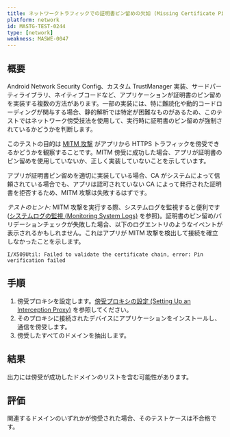 ```yaml
---
title: ネットワークトラフィックでの証明書ピン留めの欠如 (Missing Certificate Pinning in Network Traffic)
platform: network
id: MASTG-TEST-0244
type: [network]
weakness: MASWE-0047
---
```


## 概要

Android Network Security Config、カスタム TrustManager 実装、サードパーティライブラリ、ネイティブコードなど、アプリケーションが証明書のピン留めを実装する複数の方法があります。一部の実装には、特に難読化や動的コードローディングが関与する場合、静的解析では特定が困難なものがあるため、このテストではネットワーク傍受技法を使用して、実行時に証明書のピン留めが強制されているかどうかを判断します。

このテストの目的は [MITM 攻撃]("../../../Document/0x04f-Testing-Network-Communication.md#intercepting-network-traffic-through-mitm) がアプリから HTTPS トラフィックを傍受できるかどうかを観察することです。MITM 傍受に成功した場合、アプリが証明書のピン留めを使用していないか、正しく実装していないことを示しています。

アプリが証明書ピン留めを適切に実装している場合、CA がシステムによって信頼されている場合でも、アプリは認可されていない CA によって発行された証明書を拒否するため、MITM 攻撃は失敗するはずです。

_テストのヒント:_ MITM 攻撃を実行する際、システムログを監視すると便利です ([システムログの監視 (Monitoring System Logs)](../../../techniques/android/MASTG-TECH-0009.md) を参照)。証明書のピン留め/バリデーションチェックが失敗した場合、以下のログエントリのようなイベントが表示されるかもしれません。これはアプリが MITM 攻撃を検出して接続を確立しなかったことを示します。

`I/X509Util: Failed to validate the certificate chain, error: Pin verification failed`

## 手順

1. 傍受プロキシを設定します。[傍受プロキシの設定 (Setting Up an Interception Proxy)](../../../techniques/android/MASTG-TECH-0011.md) を参照してください。
2. そのプロキシに接続されたデバイスにアプリケーションをインストールし、通信を傍受します。
3. 傍受したすべてのドメインを抽出します。

## 結果

出力には傍受が成功したドメインのリストを含む可能性があります。

## 評価

関連するドメインのいずれかが傍受された場合、そのテストケースは不合格です。

